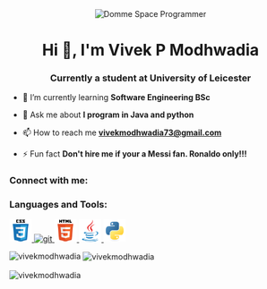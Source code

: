 <div style="display:flex; justify-content:center;">
  <img src="https://media.giphy.com/media/qgQUggAC3Pfv687qPC/giphy.gif" alt="Domme Space Programmer">
</div>
<h1 align="center">Hi 👋, I'm Vivek P Modhwadia</h1>
<h3 align="center">Currently a student at University of Leicester</h3>

- 🌱 I’m currently learning **Software Engineering BSc**

- 💬 Ask me about **I program in Java and python**

- 📫 How to reach me **vivekmodhwadia73@gmail.com**

- ⚡ Fun fact **Don't hire me if your a Messi fan. Ronaldo only!!!**

<h3 align="left">Connect with me:</h3>
<p align="left">
</p>

<h3 align="left">Languages and Tools:</h3>
<p align="left"> <a href="https://www.w3schools.com/css/" target="_blank" rel="noreferrer"> <img src="https://raw.githubusercontent.com/devicons/devicon/master/icons/css3/css3-original-wordmark.svg" alt="css3" width="40" height="40"/> </a> <a href="https://git-scm.com/" target="_blank" rel="noreferrer"> <img src="https://www.vectorlogo.zone/logos/git-scm/git-scm-icon.svg" alt="git" width="40" height="40"/> </a> <a href="https://www.w3.org/html/" target="_blank" rel="noreferrer"> <img src="https://raw.githubusercontent.com/devicons/devicon/master/icons/html5/html5-original-wordmark.svg" alt="html5" width="40" height="40"/> </a> <a href="https://www.java.com" target="_blank" rel="noreferrer"> <img src="https://raw.githubusercontent.com/devicons/devicon/master/icons/java/java-original.svg" alt="java" width="40" height="40"/> </a> <a href="https://www.python.org" target="_blank" rel="noreferrer"> <img src="https://raw.githubusercontent.com/devicons/devicon/master/icons/python/python-original.svg" alt="python" width="40" height="40"/> </a> </p>

<p><img align="left" src="https://github-readme-stats.vercel.app/api/top-langs?username=vivekmodhwadia&show_icons=true&locale=en&layout=compact" alt="vivekmodhwadia" /></p>

<p>&nbsp;<img align="center" src="https://github-readme-stats.vercel.app/api?username=vivekmodhwadia&show_icons=true&locale=en" alt="vivekmodhwadia" /></p>

<p><img align="center" src="https://github-readme-streak-stats.herokuapp.com/?user=vivekmodhwadia&" alt="vivekmodhwadia" /></p>
